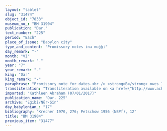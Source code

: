 ```yaml
---
layout: "tablet"
slug: "31474"
object_id: "7833"
museum_no_: "BM 31904"
publication: "Dar."
text_number: "225"
period: "Each"
place_of_issue: "Babylon city"
type_and_content: "Promissory notes ina muẖẖi"
day_remark: "-"
month: "VI"
month_remark: "-"
year: "7"
year_remark: "-"
king: "Dar"
king_remark: "-"
paraphrase: "Promissory note for dates.<br /> <strong>B</strong> owes 130 kor of dates to <strong>A</strong>, to be delivered in Arahsamna (VIII), at the canal in Babylon. Witnesses.<br /> &nbsp;<br /> <strong>A </strong>= Bēl-ēṭir/Mu&scaron;eb&scaron;i-Marduk//Nab&ucirc;nnaia; <strong>B </strong>= Marduk-nāṣir-apli/Itti-Marduk-balāṭu//Egibi"
transliteration: "Transliteration available on <a href=\"http://www.achemenet.com/fr/item/?/1087349=BM 31904&l=a&c=1&t=1.4/1/24/1/1657036\" target=\"_blank\">Achemenet</a>"
imported: "Kathleen Abraham (07/01/2017)"
publication_name: "Dar. 225"
archive: "Egibi/Nūr-Sîn"
day_babylonian_: "17"
bibliography: "Krecher 1970, 276; Petschow 1956 (NBPf), 12"
title: "BM 31904"
previous_item: "31477"
---
```

